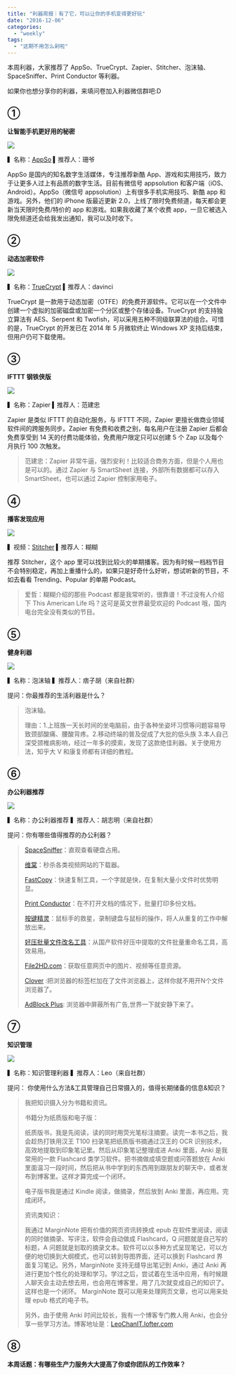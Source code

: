 ```yaml
---
title: "利器周报｜有了它，可以让你的手机变得更好玩"
date: "2016-12-06"
categories: 
  - "weekly"
tags: 
  - "这期不用怎么剁啦"
---
```


本周利器，大家推荐了 AppSo、TrueCrypt、Zapier、Stitcher、泡沫轴、SpaceSniffer、Print Conductor 等利器。

如果你也想分享你的利器，来填问卷加入利器微信群吧:D

## ①

**让智能手机更好用的秘密**

![](/images/90230-500x312.png)

▍名称：[AppSo](https://www.ifanr.com/app) ▍推荐人：珊爷

AppSo 是国内的知名数字生活媒体，专注推荐新酷 App、游戏和实用技巧，致力于让更多人过上有品质的数字生活。目前有微信号 appsolution 和客户端（iOS、Android）。AppSo（微信号 appsolution）上有很多手机实用技巧、新酷 app 和游戏。另外，他们的 iPhone 版最近更新 2.0，上线了限时免费频道，每天都会更新当天限时免费/特价的 app 和游戏。如果我收藏了某个收费 app，一旦它被选入限免频道还会给我发出通知，我可以及时收下。

## ②

**动态加密软件**

![](/images/20607.jpg)

▍名称：[TrueCrypt](https://truecrypt.sourceforge.net/) ▍推荐人：davinci

TrueCrypt 是一款用于动态加密（OTFE）的免费开源软件。它可以在一个文件中创建一个虚拟的加密磁盘或加密一个分区或整个存储设备。TrueCrypt 的支持独立算法有 AES、Serpent 和 Twofish，可以采用五种不同级联算法的组合。可惜的是，TrueCrypt 的开发已在 2014 年 5 月微软终止 Windows XP 支持后结束，但用户仍可下载使用。

## ③

**IFTTT 钢铁侠版**

![](/images/27405-1523x1024.png)

▍名称：Zapier ▍推荐人：范建忠

Zapier 是类似 IFTTT 的自动化服务，与 IFTTT 不同，Zapier 更擅长做商业领域软件间的跨服务同步。Zapier 有免费和收费之别，每名用户在注册 Zapier 后都会免费享受到 14 天的付费功能体验，免费用户限定只可以创建 5 个 Zap 以及每个月执行 100 次触发。

> 范建忠：Zapier 非常牛逼，强烈安利！比较适合商务方面，但是个人用也是可以的。通过 Zapier 与 SmartSheet 连接，外部所有数据都可以存入 SmartSheet，也可以通过 Zapier 控制家用电子。

## ④

**播客发现应用**

![](/images/09973.jpeg)

▍视频：[Stitcher](https://itunes.apple.com/us/app/stitcher-radio-for-podcasts/id288087905?mt=8) ▍推荐人：糊糊

推荐 Stitcher，这个 app 里可以找到比较火的单期播客。因为有时候一档档节目不会特别稳定，再加上重播什么的，如果只是好奇什么好听，想试听新的节目，不如去看看 Trending、Popular 的单期 Podcast。

> 爱哲：糊糊介绍的那些 Podcast 都是我常听的，很靠谱！不过没有人介绍下 This American Life 吗？这可是英文世界最受欢迎的 Podcast 哦，国内电台完全没有类似的节目。

## ⑤

**健身利器**

![](/images/74446.jpg)

▍名称：泡沫轴 ▍推荐人：痞子胡（来自社群）

提问：你最推荐的生活利器是什么？

> 泡沫轴。
> 
> 理由：1.上班族一天长时间的坐电脑前，由于各种坐姿坏习惯等问题容易导致颈部酸痛、腰酸背疼。2.移动终端的普及促成了大批的低头族 3.本人自己深受颈椎病影响，经过一年多的摸索，发现了这款绝佳利器。关于使用方法，知乎大 V 和康复师都有详细的教程。

## ⑥

**办公利器推荐**

![](/images/05801.jpg)

▍名称：办公利器推荐 ▍推荐人：胡志明（来自社群）

提问：你有哪些值得推荐的办公利器？

> [SpaceSniffer](https://www.google.com/url?sa=t&rct=j&q=&esrc=s&source=web&cd=1&cad=rja&uact=8&ved=0ahUKEwj7pbiJpN3QAhUBbrwKHZRUCxYQFggcMAA&url=http%3A%2F%2Fwww.uderzo.it%2Fmain_products%2Fspace_sniffer%2F&usg=AFQjCNGSN1Ee-SIL2JQ8FHZAs1pNu9VHPg&sig2=6-puZYR1z3XzAKDyHV2EBg)：直观查看硬盘占用。
> 
> [维棠](https://www.vidown.cn/)：秒杀各类视频网站的下载器。
> 
> [FastCopy](https://ipmsg.org/tools/fastcopy.html.en)：快速复制工具，一个字就是快，在复制大量小文件时优势明显。
> 
> [Print Conductor](https://www.print-conductor.com/)：在不打开文档的情况下，批量打印多份文档。
> 
> [按键精灵](https://www.anjian.com/)：鼠标手的救星，录制键盘与鼠标的操作，将人从重复的工作中解放出来。
> 
> [好压批量文件改名工具](https://www.google.com/url?sa=t&rct=j&q=&esrc=s&source=web&cd=1&cad=rja&uact=8&ved=0ahUKEwiI3NLJpN3QAhVMxbwKHYTNB7cQFggcMAA&url=http%3A%2F%2Fhaozip.2345.com%2F&usg=AFQjCNHM_oXBNW1rv4ZRJ1bcOvu98NaEVQ&sig2=n0tGFIqO5j6UiFYVrKTEQA)：从国产软件好压中提取的文件批量重命名工具，高效易用。
> 
> [File2HD.com](https://File2HD.com)：获取任意网页中的图片、视频等任意资源。
> 
> [Clover](https://cn.ejie.me/) :把浏览器的标签栏加在了文件浏览器上，这样你就不用开N个文件浏览器了。
> 
> [AdBlock Plus](https://adblockplus.org/): 浏览器中屏蔽所有广告,世界一下就安静下来了。

## ⑦

**知识管理**

![](/images/03550.png)

▍名称：知识管理利器 ▍推荐人：Leo（来自社群）

提问： 你使用什么方法&工具管理自己日常摄入的，值得长期储备的信息&知识？

> 我把知识摄入分为书籍和资讯。
> 
> 书籍分为纸质版和电子版：
> 
> 纸质版书，我是先阅读，读的同时用荧光笔标注摘要。读完一本书之后，我会趁热打铁用汉王 T100 扫录笔把纸质版书摘通过汉王的 OCR 识别技术，高效地提取到印象笔记里。然后从印象笔记整理成进 Anki 里面，Anki 是我常用的一款 Flashcard 类学习软件。把书摘做成填空题或问答题放在 Anki 里面温习一段时间，然后把从书中学到的东西用到跟朋友的聊天中，或者发布到博客里。这样才算完成一个闭环。
> 
> 电子版书我是通过 Kindle 阅读，做摘录，然后放到 Anki 里面，再应用。完成闭环。
> 
> 资讯类知识：
> 
> 我通过 MarginNote 把有价值的网页资讯转换成 epub 在软件里阅读，阅读的同时做摘录、写评注，软件会自动做成 Flashcard，Q 问题就是自己写的标题，A 问题就是划取的摘录文本。软件可以以多种方式呈现笔记，可以方便的地切换到大纲模式，也可以转到导图界面，还可以换到 Flashcard 界面复习笔记。另外，MarginNote 支持无缝导出笔记到 Anki，通过 Anki 再进行更加个性化的处理和学习。学过之后，尝试着在生活中应用，有时候跟人聊天会主动去想去用，也会用在博客里，用了几次就变成自己的知识了。这样也是一个闭环。 MarginNote 既可以用来处理网页文章，也可以用来处理 epub 格式的电子书。
> 
> 另外，由于使用 Anki 时间比较长，我有一个博客专门教人用 Anki，也会分享一些学习方法。博客地址是：[LeoChanIT.lofter.com](https://LeoChanIT.lofter.com)

## ⑧

**本周话题：有哪些生产力服务大大提高了你或你团队的工作效率？**
